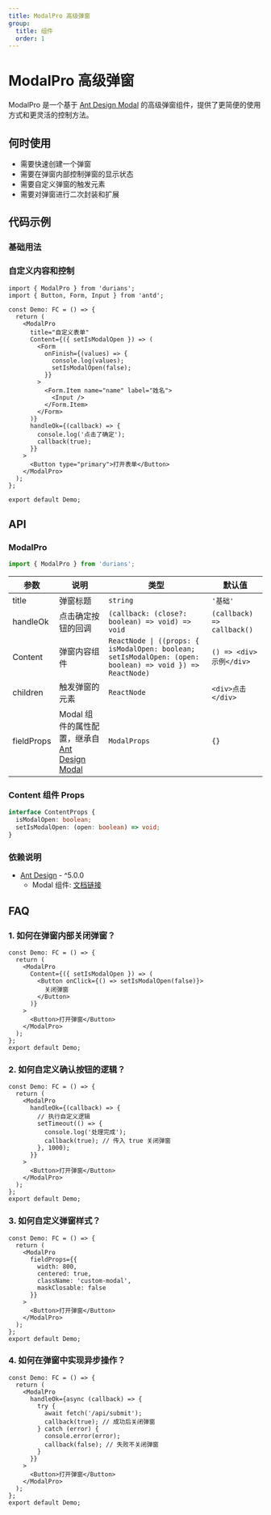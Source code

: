 ```yaml
---
title: ModalPro 高级弹窗
group:
  title: 组件
  order: 1
---
```


# ModalPro 高级弹窗

ModalPro 是一个基于 [Ant Design Modal](https://ant.design/components/modal-cn) 的高级弹窗组件，提供了更简便的使用方式和更灵活的控制方法。

## 何时使用

- 需要快速创建一个弹窗
- 需要在弹窗内部控制弹窗的显示状态
- 需要自定义弹窗的触发元素
- 需要对弹窗进行二次封装和扩展

## 代码示例

### 基础用法

<code src="./demo/basic.tsx" title="基础使用" description="最简单的弹窗示例，点击按钮打开弹窗。"></code>

### 自定义内容和控制

```tsx
import { ModalPro } from 'durians';
import { Button, Form, Input } from 'antd';

const Demo: FC = () => {
  return (
    <ModalPro
      title="自定义表单"
      Content={({ setIsModalOpen }) => (
        <Form
          onFinish={(values) => {
            console.log(values);
            setIsModalOpen(false);
          }}
        >
          <Form.Item name="name" label="姓名">
            <Input />
          </Form.Item>
        </Form>
      )}
      handleOk={(callback) => {
        console.log('点击了确定');
        callback(true);
      }}
    >
      <Button type="primary">打开表单</Button>
    </ModalPro>
  );
};

export default Demo;
```

## API

### ModalPro

```typescript
import { ModalPro } from 'durians';
```

| 参数 | 说明 | 类型 | 默认值 |
| --- | --- | --- | --- |
| title | 弹窗标题 | `string` | `'基础'` |
| handleOk | 点击确定按钮的回调 | `(callback: (close?: boolean) => void) => void` | `(callback) => callback()` |
| Content | 弹窗内容组件 | `ReactNode \| ((props: { isModalOpen: boolean; setIsModalOpen: (open: boolean) => void }) => ReactNode)` | `() => <div>示例</div>` |
| children | 触发弹窗的元素 | `ReactNode` | `<div>点击</div>` |
| fieldProps | Modal 组件的属性配置，继承自 [Ant Design Modal](https://ant.design/components/modal-cn#api) | `ModalProps` | `{}` |

### Content 组件 Props

```typescript
interface ContentProps {
  isModalOpen: boolean;
  setIsModalOpen: (open: boolean) => void;
}
```

### 依赖说明

- [Ant Design](https://ant.design/components/overview-cn/) - ^5.0.0
  - Modal 组件: [文档链接](https://ant.design/components/modal-cn)

## FAQ

### 1. 如何在弹窗内部关闭弹窗？

```tsx
const Demo: FC = () => {
  return (
    <ModalPro
      Content={({ setIsModalOpen }) => (
        <Button onClick={() => setIsModalOpen(false)}>
          关闭弹窗
        </Button>
      )}
    >
      <Button>打开弹窗</Button>
    </ModalPro>
  );
};
export default Demo;
```

### 2. 如何自定义确认按钮的逻辑？

```tsx
const Demo: FC = () => {
  return (
    <ModalPro
      handleOk={(callback) => {
        // 执行自定义逻辑
        setTimeout(() => {
          console.log('处理完成');
          callback(true); // 传入 true 关闭弹窗
        }, 1000);
      }}
    >
      <Button>打开弹窗</Button>
    </ModalPro>
  );
};
export default Demo;
```

### 3. 如何自定义弹窗样式？

```tsx
const Demo: FC = () => {
  return (
    <ModalPro
      fieldProps={{
        width: 800,
        centered: true,
        className: 'custom-modal',
        maskClosable: false
      }}
    >
      <Button>打开弹窗</Button>
    </ModalPro>
  );
};
export default Demo;
```

### 4. 如何在弹窗中实现异步操作？

```tsx
const Demo: FC = () => {
  return (
    <ModalPro
      handleOk={async (callback) => {
        try {
          await fetch('/api/submit');
          callback(true); // 成功后关闭弹窗
        } catch (error) {
          console.error(error);
          callback(false); // 失败不关闭弹窗
        }
      }}
    >
      <Button>打开弹窗</Button>
    </ModalPro>
  );
};
export default Demo;
```
